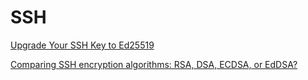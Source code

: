 # SSH

[Upgrade Your SSH Key to Ed25519](https://medium.com/risan/upgrade-your-ssh-key-to-ed25519-c6e8d60d3c54)

[Comparing SSH encryption algorithms: RSA, DSA, ECDSA, or EdDSA?](https://gravitational.com/blog/comparing-ssh-keys/)